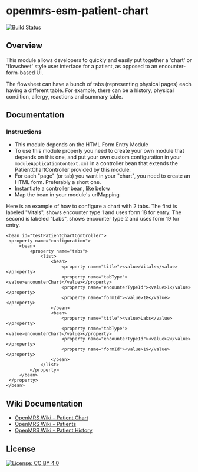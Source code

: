 # openmrs-esm-patient-chart

[![Build Status](https://travis-ci.org/openmrs/openmrs-esm-patient-chart.svg?branch=master)](https://travis-ci.org/openmrs/openmrs-esm-patient-chart)


## Overview
This module allows developers to quickly and easily put together a 'chart' or 'flowsheet' style user interface for a patient, as opposed to an encounter-form-based UI.

The flowsheet can have a bunch of tabs (representing physical pages) each having a different table. For example, there can be a history, physical condition, allergy, reactions and summary table.

## Documentation

### Instructions
- This module depends on the HTML Form Entry Module
- To use this module properly you need to create your own module that depends on this one, and put your own custom configuration in your `moduleApplicationContext.xml` in a controller bean that extends the PatientChartController provided by this module.
- For each "page" (or tab) you want in your "chart", you need to create an HTML form. Preferably a short one.
- Instantiate a controller bean, like below
- Map the bean in your module's urlMapping

Here is an example of how to configure a chart with 2 tabs. The first is labeled "Vitals", shows encounter type 1 and uses form 18 for entry. The second is labeled "Labs", shows encounter type 2 and uses form 19 for entry.
```
<bean id="testPatientChartController">
 <property name="configuration">
     <bean>
         <property name="tabs">
             <list>
                 <bean>
                     <property name="title"><value>Vitals</value></property>
                     <property name="tabType"><value>encounterChart</value></property>
                     <property name="encounterTypeId"><value>1</value></property>
                     <property name="formId"><value>18</value></property>
                 </bean>
                 <bean>
                     <property name="title"><value>Labs</value></property>
                     <property name="tabType"><value>encounterChart</value></property>
                     <property name="encounterTypeId"><value>2</value></property>
                     <property name="formId"><value>19</value></property>
                 </bean>
             </list>
         </property>
     </bean>
 </property>
</bean>
```

## Wiki Documentation
- [OpenMRS Wiki - Patient Chart](https://wiki.openmrs.org/display/docs/Patient+Chart+Widgets+Module)
- [OpenMRS Wiki - Patients](https://wiki.openmrs.org/display/docs/Patients)
- [OpenMRS Wiki - Patient History](https://wiki.openmrs.org/display/docs/Patient+History)

## License
[![License: CC BY 4.0](https://img.shields.io/badge/License-CC%20BY%204.0-lightgrey.svg)](https://creativecommons.org/licenses/by/4.0/)
